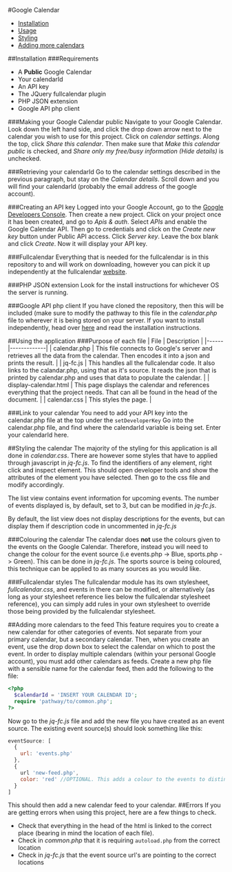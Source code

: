 #Google Calendar

 - [Installation](https://github.com/edprince/google-calendar/blob/master/README.md#installation)
 - [Usage](https://github.com/edprince/google-calendar/blob/master/README.md#usage)
 - [Styling](https://github.com/edprince/google-calendar/blob/master/README.md#style)
 - [Adding more calendars](https://github.com/edprince/google-calendar/blob/master/README.md#add)

##<a name="installation"></a>Installation
###Requirements
 * A <b>Public</b> Google Calendar
 * Your calendarId
 * An API key
 * The JQuery fullcalendar plugin
 * PHP JSON extension
 * Google API php client


###Making your Google Calendar public
Navigate to your Google Calendar. Look down the left hand side, and click the drop down arrow next to the calendar you wish to use for this project. Click on <i>calendar settings</i>. Along the top, click <i>Share this calendar</i>. Then make sure that <i>Make this calendar public</i> is checked, and <i>Share only my free/busy information (Hide details)</i> is unchecked.

###Retrieving your calendarId
Go to the calendar settings described in the previous paragraph, but stay on the <i>Calendar details</i>. Scroll down and you will find your calendarId (probably the email address of the google account).

###Creating an API key
Logged into your Google Account, go to the [Google Developers Console](https://console.developers.google.com/project). Then create a new project. Click on your project once it has been created, and go to <i>Apis & auth</i>. Select <i>APIs</i> and enable the Google Calendar API. Then go to credentials and click on the <i>Create new key</i> button under Public API access. Click <i>Server key</i>. Leave the box blank and click <i>Create</i>. Now it will display your API key.

###Fullcalendar
Everything that is needed for the fullcalendar is in this repository to and will work on downloading, however you can pick it up independently at the fullcalendar [website](http://fullcalendar.io/).

###PHP JSON extension
Look for the install instructions for whichever OS the server is running.

###Google API php client
If you have cloned the repository, then this will be included (make sure to modify the pathway to this file in the <i>calendar.php</i> file to wherever it is being stored on your server. If you want to install independently, head over [here](https://developers.google.com/api-client-library/php/) and read the installation instructions.

##<a name="usage"></a>Using the application
###Purpose of each file
| File | Description |
|------|-------------|
| calendar.php | This file connects to Google's server and retrieves all the data from the calendar. Then encodes it into a json and prints the result. |
| jq-fc.js | This handles all the fullcalendar code. It also links to the calandar.php, using that as it's source. It reads the json that is printed by calendar.php and uses that data to populate the calendar. |
| display-calendar.html | This page displays the calendar and references everything that the project needs. That can all be found in the head of the document. |
| calendar.css | This styles the page. |

###Link to your calendar
You need to add your API key into the calendar.php file at the top under the `setDeveloperKey`
Go into the calendar.php file, and find where the calendarId variable is being set. Enter your calendarId here.

##<a name="style"></a>Styling the calendar
The majority of the styling for this application is all done in <i>calendar.css</i>. There are however some styles that have to applied through javascript in <i>jq-fc.js</i>. To find the identifiers of any element, right click and inspect element. This should open developer tools and show the attributes of the element you have selected. Then go to the css file and modify accordingly.

The list view contains event information for upcoming events. The number of events displayed is, by default, set to 3, but can be modified in <i>jq-fc.js</i>.

By default, the list view does not display descriptions for the events, but can display them if description code in uncommented in <i>jq-fc.js</i>

###Colouring the calendar
The calendar does <b>not</b> use the colours given to the events on the Google Calendar. Therefore, instead you will need to change the colour for the event source (i.e events.php -> Blue, sports.php -> Green). This can be done in <i>jq-fc.js</i>. The sports source is being coloured, this technique can be applied to as many sources as you would like.

###Fullcalendar styles
The fullcalendar module has its own stylesheet, <i>fullcalendar.css</i>, and events in there can be modified, or alternatively (as long as your stylesheet reference lies below the fullcalendar stylesheet reference), you can simply add rules in your own stylesheet to override those being provided by the fullcalendar stylesheet.

##<a name="add"></a>Adding more calendars to the feed
This feature requires you to create a new calendar for other categories of events. Not separate from your primary calendar, but a secondary calendar. Then, when you create an event, use the drop down box to select the calendar on which to post the event.
In order to display multiple calendars (within your personal Google account), you must add other calendars as feeds. Create a new php file with a sensible name for the calendar feed, then add the following to the file:

  ```php
  <?php
    $calendarId = 'INSERT YOUR CALENDAR ID';
    require 'pathway/to/common.php';
  ?>
  ```
Now go to the <i>jq-fc.js</i> file and add the new file you have created as an event source. The existing event source(s) should look something like this: 

```javascript
eventSource: [
  {
    url: 'events.php'
  },
  {
    url 'new-feed.php',
    color: 'red' //OPTIONAL. This adds a colour to the events to distinguish from which feed it is
  }
]
```
This should then add a new calendar feed to your calendar.
##Errors
If you are getting errors when using this project, here are a few things to check.
 - Check that everything in the head of the html is linked to the correct place (bearing in mind the location of each file).
 - Check in <i>common.php</i> that it is requiring `autoload.php` from the correct location
 - Check in <i>jq-fc.js</i> that the event source url's are pointing to the correct locations

